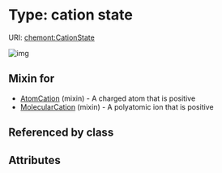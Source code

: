 
# Type: cation state




URI: [chemont:CationState](http://w3id.org/chemontCationState)


![img](http://yuml.me/diagram/nofunky;dir:TB/class/[MolecularCation]uses%20-.->[CationState],[AtomCation]uses%20-.->[CationState],[MolecularCation],[AtomCation])

## Mixin for

 * [AtomCation](AtomCation.md) (mixin)  - A charged atom that is positive
 * [MolecularCation](MolecularCation.md) (mixin)  - A polyatomic ion that is positive

## Referenced by class


## Attributes

